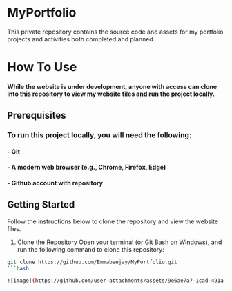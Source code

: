 # MyPortfolio
This private repository contains the source code and assets for my portfolio projects and activities both completed and planned.

# How To Use
#### While the website is under development, anyone with access can clone into this repository to view my website files and run the project locally.

## Prerequisites
### To run this project locally, you will need the following:
#### - Git
#### - A modern web browser (e.g., Chrome, Firefox, Edge)
#### - Github account with repository

## Getting Started
Follow the instructions below to clone the repository and view the website files.
1. Clone the Repository
Open your terminal (or Git Bash on Windows), and run the following command to clone this repository:

```bash
git clone https://github.com/Emmabeejay/MyPortfolio.git
```bash

![image](https://github.com/user-attachments/assets/9e6ae7a7-1cad-491a-905b-5226b2d0e170)
